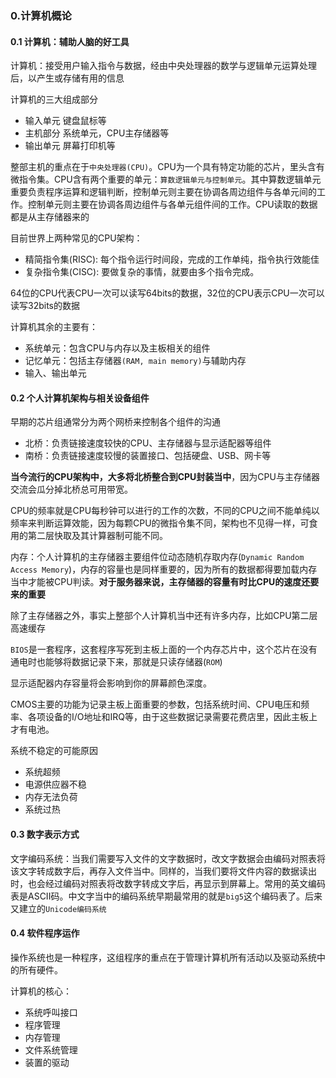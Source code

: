 ### 0.计算机概论
#### 0.1 计算机：辅助人脑的好工具
计算机：接受用户输入指令与数据，经由中央处理器的数学与逻辑单元运算处理后，以产生或存储有用的信息

计算机的三大组成部分
- 输入单元 键盘鼠标等
- 主机部分 系统单元，CPU主存储器等
- 输出单元 屏幕打印机等

整部主机的重点在于`中央处理器(CPU)`。CPU为一个具有特定功能的芯片，里头含有微指令集。CPU含有两个重要的单元：`算数逻辑单元与控制单元`。其中算数逻辑单元重要负责程序运算和逻辑判断，控制单元则主要在协调各周边组件与各单元间的工作。控制单元则主要在协调各周边组件与各单元组件间的工作。CPU读取的数据都是从主存储器来的

目前世界上两种常见的CPU架构：
- 精简指令集(RISC): 每个指令运行时间段，完成的工作单纯，指令执行效能佳
- 复杂指令集(CISC): 要做复杂的事情，就要由多个指令完成。

64位的CPU代表CPU一次可以读写64bits的数据，32位的CPU表示CPU一次可以读写32bits的数据

计算机其余的主要有：
- 系统单元：包含CPU与内存以及主板相关的组件
- 记忆单元：包括主存储器`(RAM, main memory)`与辅助内存
- 输入、输出单元

#### 0.2 个人计算机架构与相关设备组件
早期的芯片组通常分为两个网桥来控制各个组件的沟通
- 北桥：负责链接速度较快的CPU、主存储器与显示适配器等组件
- 南桥：负责链接速度较慢的装置接口、包括硬盘、USB、网卡等

**当今流行的CPU架构中，大多将北桥整合到CPU封装当中**，因为CPU与主存储器交流会瓜分掉北桥总可用带宽。

CPU的频率就是CPU每秒钟可以进行的工作的次数，不同的CPU之间不能单纯以频率来判断运算效能，因为每颗CPU的微指令集不同，架构也不见得一样，可食用的第二层快取及其计算器制可能不同。

内存：个人计算机的主存储器主要组件位动态随机存取内存(`Dynamic Random Access Memory`)，内存的容量也是同样重要的，因为所有的数据都得要加载内存当中才能被CPU判读。**对于服务器来说，主存储器的容量有时比CPU的速度还要来的重要**

除了主存储器之外，事实上整部个人计算机当中还有许多内存，比如CPU第二层高速缓存

`BIOS`是一套程序，这套程序写死到主板上面的一个内存芯片中，这个芯片在没有通电时也能够将数据记录下来，那就是只读存储器(`ROM`)

显示适配器内存容量将会影响到你的屏幕颜色深度。

CMOS主要的功能为记录主板上面重要的参数，包括系统时间、CPU电压和频率、各项设备的I/O地址和IRQ等，由于这些数据记录需要花费店里，因此主板上才有电池。

系统不稳定的可能原因
- 系统超频
- 电源供应器不稳
- 内存无法负荷
- 系统过热

#### 0.3 数字表示方式
文字编码系统：当我们需要写入文件的文字数据时，改文字数据会由编码对照表将该文字转成数字后，再存入文件当中。同样的，当我们要将文件内容的数据读出时，也会经过编码对照表将改数字转成文字后，再显示到屏幕上。常用的英文编码表是ASCII码。中文字当中的编码系统早期最常用的就是`big5`这个编码表了。后来又建立的`Unicode编码系统`

#### 0.4 软件程序运作
操作系统也是一种程序，这组程序的重点在于管理计算机所有活动以及驱动系统中的所有硬件。

计算机的核心：
- 系统呼叫接口
- 程序管理
- 内存管理
- 文件系统管理
- 装置的驱动